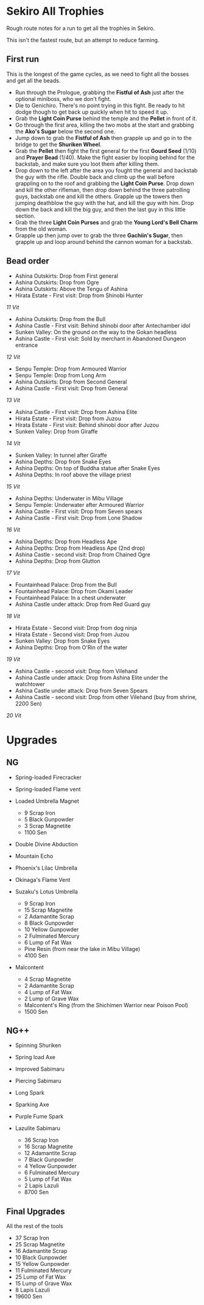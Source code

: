 Sekiro All Trophies
===================

Rough route notes for a run to get all the trophies in Sekiro.

This isn't the fastest route, but an attempt to reduce farming.

First run
---------

This is the longest of the game cycles, as we need to fight all the bosses and get all the beads.

- Run through the Prologue, grabbing the **Fistful of Ash** just after the optional miniboss, who we don't fight.
- Die to Genichiro. There's no point trying in this fight. Be ready to hit dodge though to get back up quickly when hit to speed it up.
- Grab the **Light Coin Purse** behind the temple and the **Pellet** in front of it.
- Go through the first area, killing the two mobs at the start and grabbing the **Ako's Sugar** below the second one.
- Jump down to grab the **Fistful of Ash**  then grapple up and go in to the bridge to get the **Shuriken Wheel**.
- Grab the **Pellet** then fight the first general for the first **Gourd Seed** (1/10) and **Prayer Bead** (1/40). Make the fight easier by looping behind for the backstab, and make sure you loot them after killing them.
- Drop down to the left after the area you fought the general and backstab the guy with the rifle. Double back and climb up the wall before grappling on to the roof and grabbing the **Light Coin Purse**. Drop down and kill the other rifleman, then drop down behind the three patrolling guys, backstab one and kill the others. Grapple up the towers then jumping deathblow the guy with the hat, and kill the guy with him. Drop down the back and kill the big guy, and then the last guy in this little section.
- Grab the three **Light Coin Purses** and grab the **Young Lord's Bell Charm** from the old woman.
- Grapple up then jump over to grab the three **Gachiin's Sugar**, then grapple up and loop around behind the cannon woman for a backstab.


Bead order
----------


- Ashina Outskirts: Drop from First general
- Ashina Outskirts: Drop from Ogre
- Ashina Outskirts: Above the Tengu of Ashina
- Hirata Estate - First visit: Drop from Shinobi Hunter

*11 Vit*

- Ashina Outskirts: Drop from the Bull
- Ashina Castle - First visit: Behind shinobi door after Antechamber idol
- Sunken Valley: On the ground on the way to the Gokan headless
- Ashina Castle - First visit: Sold by merchant in Abandoned Dungeon entrance

*12 Vit*

- Senpu Temple: Drop from Armoured Warrior
- Senpu Temple: Drop from Long Arm
- Ashina Outskirts: Drop from Second General
- Ashina Castle - First visit: Drop from General

*13 Vit*

- Ashina Castle - First visit: Drop from Ashina Elite
- Hirata Estate - First visit: Drop from Juzou
- Hirata Estate - First visit: Behind shinobi door after Juzou
- Sunken Valley: Drop from Giraffe

*14 Vit*

- Sunken Valley: In tunnel after Giraffe
- Ashina Depths: Drop from Snake Eyes
- Ashina Depths: On top of Buddha statue after Snake Eyes
- Ashina Depths: In roof above the village priest

*15 Vit*

- Ashina Depths: Underwater in Mibu Village
- Senpu Temple: Underwater after Armoured Warrior
- Ashina Castle - First visit: Drop from Seven spears
- Ashina Castle - First visit: Drop from Lone Shadow

*16 Vit*

- Ashina Depths: Drop from Headless Ape
- Ashina Depths: Drop from Headless Ape (2nd drop)
- Ashina Castle - second visit: Drop from Chained Ogre
- Ashina Depths: Drop from Glutton

*17 Vit*

- Fountainhead Palace: Drop from the Bull
- Fountainhead Palace: Drop from Okami Leader
- Fountainhead Palace: In a chest underwater
- Ashina Castle under attack: Drop from Red Guard guy

*18 Vit*

- Hirata Estate - Second visit: Drop from dog ninja
- Hirata Estate - Second visit: Drop from Juzou
- Sunken Valley: Drop from Snake Eyes
- Ashina Depths: Drop from O'Rin of the water

*19 Vit*

- Ashina Castle - second visit: Drop from Vilehand
- Ashina Castle under attack: Drop from Ashina Elite under the watchtower
- Ashina Castle under attack: Drop from Seven Spears
- Ashina Castle - second visit: Drop from other Vilehand (buy from shrine, 2200 Sen)

*20 Vit*

Upgrades
========

NG
--

- Spring-loaded Firecracker
- Spring-loaded Flame vent
- Loaded Umbrella Magnet

    - 9 Scrap Iron
    - 5 Black Gunpowder
    - 3 Scrap Magnetite
    - 1100 Sen

- Double Divine Abduction
- Mountain Echo
- Phoenix's Lilac Umbrella
- Okinaga's Flame Vent
- Suzaku's Lotus Umbrella

    - 9 Scrap Iron
    - 15 Scrap Magnetite
    - 2 Adamantite Scrap
    - 8 Black Gunpowder
    - 10 Yellow Gunpowder
    - 2 Fulminated Mercury
    - 6 Lump of Fat Wax
    - Pine Resin (from near the lake in Mibu Village)
    - 4100 Sen

- Malcontent

    - 4 Scrap Magnetite
    - 2 Adamantite Scrap
    - 4 Lump of Fat Wax
    - 2 Lump of Grave Wax
    - Malcontent's Ring (from the Shichimen Warrior near Poison Pool)
    - 1500 Sen


NG++
----

- Spinning Shuriken
- Spring load Axe
- Improved Sabimaru
- Piercing Sabimaru
- Long Spark
- Sparking Axe
- Purple Fume Spark
- Lazulite Sabimaru

    - 36 Scrap Iron
    - 16 Scrap Magnetite
    - 12 Adamantite Scrap
    - 7 Black Gunpowder
    - 4 Yellow Gunpowder
    - 6 Fulminated Mercury
    - 5 Lump of Fat Wax
    - 2 Lapis Lazuli
    - 8700 Sen

Final Upgrades
--------------

All the rest of the tools

- 37 Scrap Iron
- 25 Scrap Magnetite
- 16 Adamantite Scrap
- 10 Black Gunpowder
- 15 Yellow Gunpowder
- 11 Fulminated Mercury
- 25 Lump of Fat Wax
- 15 Lump of Grave Wax
- 8 Lapis Lazuli
- 19600 Sen
